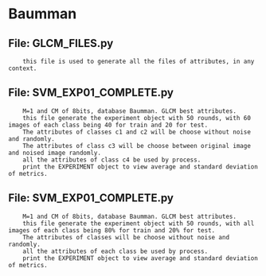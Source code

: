 # Baumman


## File: GLCM_FILES.py
        this file is used to generate all the files of attributes, in any context.
        
## File: SVM_EXP01_COMPLETE.py
        M=1 and CM of 8bits, database Baumman. GLCM best attributes.
        this file generate the experiment object with 50 rounds, with 60 images of each class being 40 for train and 20 for test.
        The attributes of classes c1 and c2 will be choose without noise and randomly.
        The attributes of class c3 will be choose between original image and noised image randomly.
        all the attributes of class c4 be used by process.
        print the EXPERIMENT object to view average and standard deviation of metrics.
        
## File: SVM_EXP01_COMPLETE.py
        M=1 and CM of 8bits, database Baumman. GLCM best attributes.
        this file generate the experiment object with 50 rounds, with all images of each class being 80% for train and 20% for test.
        The attributes of classes will be choose without noise and randomly.
        all the attributes of each class be used by process.
        print the EXPERIMENT object to view average and standard deviation of metrics.
        
        